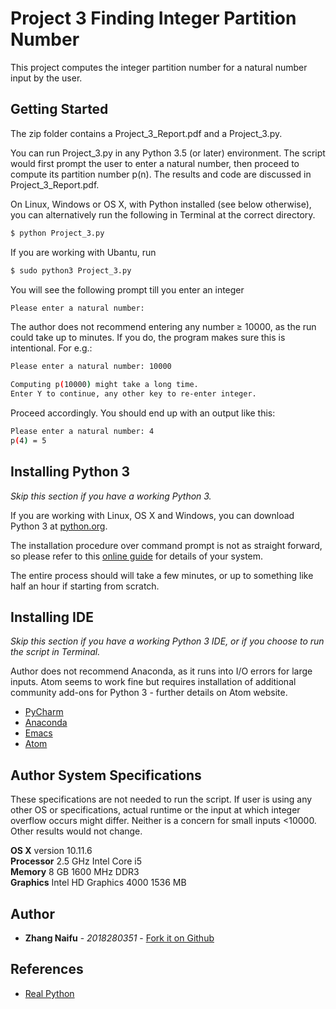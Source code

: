 # Project 3 Finding Integer Partition Number
This project computes the integer partition number for a natural number input by the user.

## Getting Started
The zip folder contains a Project_3_Report.pdf and a Project_3.py.

You can run Project_3.py in any Python 3.5 (or later) environment. The script would first prompt the user to enter a natural number, then proceed to compute its partition number p(n).
The results and code are discussed in Project_3_Report.pdf.

On Linux, Windows or OS X, with Python installed (see below otherwise), you can alternatively run the following in Terminal at the correct directory.
```sh
$ python Project_3.py
```

If you are working with Ubantu, run
```sh
$ sudo python3 Project_3.py
```
You will see the following prompt till you enter an integer
```sh
Please enter a natural number:
```

The author does not recommend entering any number ≥ 10000, as the run could take up to minutes. If you do, the program makes sure this is intentional. For e.g.:
```sh
Please enter a natural number: 10000

Computing p(10000) might take a long time.
Enter Y to continue, any other key to re-enter integer.
```

Proceed accordingly. You should end up with an output like this:
```sh
Please enter a natural number: 4
p(4) = 5
```

## Installing Python 3
*Skip this section if you have a working Python 3.*

If you are working with Linux, OS X and Windows, you can download Python 3 at [python.org](https://www.python.org/getit/).

The installation procedure over command prompt is not as straight forward, so please refer to this [online guide](https://realpython.com/installing-python/) for details of your system.

The entire process should will take a few minutes, or up to something like half an hour if starting from scratch.

## Installing IDE
*Skip this section if you have a working Python 3 IDE, or if you choose to run the script in Terminal.*

Author does not recommend Anaconda, as it runs into I/O errors for large inputs. Atom seems to work fine but requires installation of additional community add-ons for Python 3 - further details on Atom website.
* [PyCharm](https://www.jetbrains.com/help/pycharm/quick-start-guide.html)
* [Anaconda](http://docs.continuum.io/anaconda/install/#)
* [Emacs](https://www.gnu.org/software/emacs/download.html)
* [Atom](https://flight-manual.atom.io/getting-started/sections/installing-atom/)


## Author System Specifications
These specifications are not needed to run the script. If user is using any other OS or specifications, actual runtime or the input at which integer overflow occurs might differ. Neither is a concern for small inputs <10000. Other results would not change.

**OS X** version 10.11.6  
**Processor** 2.5 GHz Intel Core i5  
**Memory** 8 GB 1600 MHz DDR3  
**Graphics** Intel HD Graphics 4000 1536 MB

## Author
* **Zhang Naifu** - *2018280351* - [Fork it on Github](https://github.com/Funaizhang/thuac/tree/master/Combinatorics%20Algorithms/Project3_ZhangNaifu_2018280351)

## References
* [Real Python](https://realpython.com/installing-python/)
